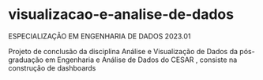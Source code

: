 # visualizacao-e-analise-de-dados

ESPECIALIZAÇÃO EM ENGENHARIA DE DADOS 2023.01

Projeto de conclusão da disciplina Análise e Visualização de Dados da pós-graduação em Engenharia e Análise de Dados do CESAR , consiste na construção de dashboards
